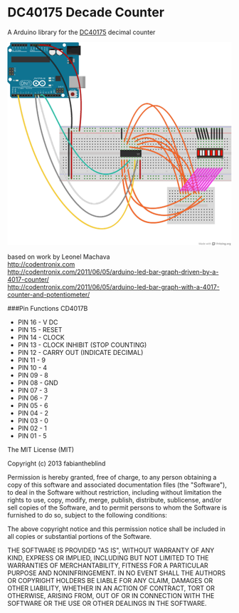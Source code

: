 DC40175 Decade Counter  
======================
A Arduino library for the [DC40175](http://www.ti.com/lit/ds/symlink/cd4017b.pdf) decimal counter  

![](examples/extended/extended-fritzing-layout.png)  

based on work by Leonel Machava  
http://codentronix.com  
http://codentronix.com/2011/06/05/arduino-led-bar-graph-driven-by-a-4017-counter/  
http://codentronix.com/2011/06/05/arduino-led-bar-graph-with-a-4017-counter-and-potentiometer/  

###Pin Functions CD4017B

- PIN 16 - V DC
- PIN 15 - RESET
- PIN 14 - CLOCK
- PIN 13 - CLOCK INHIBIT (STOP COUNTING)
- PIN 12 - CARRY OUT (INDICATE DECIMAL)
- PIN 11 - 9
- PIN 10 - 4
- PIN 09 - 8
- PIN 08 - GND
- PIN 07 - 3
- PIN 06 - 7
- PIN 05 - 6
- PIN 04 - 2
- PIN 03 - 0
- PIN 02 - 1
- PIN 01 - 5

The MIT License (MIT)

Copyright (c) 2013 fabiantheblind

Permission is hereby granted, free of charge, to any person obtaining a copy of
this software and associated documentation files (the "Software"), to deal in
the Software without restriction, including without limitation the rights to
use, copy, modify, merge, publish, distribute, sublicense, and/or sell copies of
the Software, and to permit persons to whom the Software is furnished to do so,
subject to the following conditions:

The above copyright notice and this permission notice shall be included in all
copies or substantial portions of the Software.

THE SOFTWARE IS PROVIDED "AS IS", WITHOUT WARRANTY OF ANY KIND, EXPRESS OR
IMPLIED, INCLUDING BUT NOT LIMITED TO THE WARRANTIES OF MERCHANTABILITY, FITNESS
FOR A PARTICULAR PURPOSE AND NONINFRINGEMENT. IN NO EVENT SHALL THE AUTHORS OR
COPYRIGHT HOLDERS BE LIABLE FOR ANY CLAIM, DAMAGES OR OTHER LIABILITY, WHETHER
IN AN ACTION OF CONTRACT, TORT OR OTHERWISE, ARISING FROM, OUT OF OR IN
CONNECTION WITH THE SOFTWARE OR THE USE OR OTHER DEALINGS IN THE SOFTWARE.
